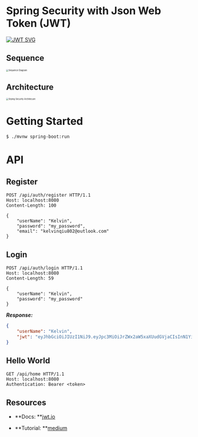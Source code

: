 # Spring Security with Json Web Token (JWT)

[![JWT SVG](https://jwt.io/img/badge.svg)](https://jwt.io/)

## Sequence

<img src="https://imgbed.codingkelvin.fun/uPic/IMG_0025aslkdfjwqergijergi3u42oiejgerwf.jpg" alt="Sequence Diagram" style="zoom:40%;" />

## Architecture

<img src="https://imgbed.codingkelvin.fun/uPic/wfwkjefkwjhwkjhdkjqwe.jpg" alt="Srping Security Architecure" style="zoom:40%;" />

# Getting Started

```shell
$ ./mvnw spring-boot:run
```

# API

## Register

```http
POST /api/auth/register HTTP/1.1
Host: localhost:8080
Content-Length: 100

{
    "userName": "Kelvin",
    "password": "my_password",
    "email": "kelvinqiu802@outlook.com"
}
```

## Login

```http
POST /api/auth/login HTTP/1.1
Host: localhost:8080
Content-Length: 59

{
    "userName": "Kelvin",
    "password": "my_password"
}
```

***Response:***

```json
{
    "userName": "Kelvin",
    "jwt": "eyJhbGciOiJIUzI1NiJ9.eyJpc3MiOiJrZWx2aW5xaXUudGVjaCIsInN1YiI6IktlbHZpbiIsImV4cCI6MTcxMDA3ODI1OCwiaWF0IjoxNzEwMDc4MTk4fQ.18kv0hko5pW8DW_YmOI766CzGts_x-aS4tPXGRP5fN0"
}
```

## Hello World

```http
GET /api/home HTTP/1.1
Host: localhost:8080
Authentication: Bearer <token>
```

## Resources

- **Docs: **[jwt.io](https://jwt.io/)

- **Tutorial: **[medium](https://medium.com/code-with-farhan/spring-security-jwt-authentication-authorization-a2c6860be3cf)